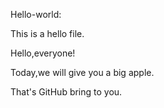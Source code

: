 Hello-world:

This is a hello file.

Hello,everyone!

Today,we will give you a big apple.

That's GitHub bring to you.

